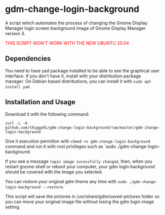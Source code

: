 # gdm-change-login-background 
A script which automates the process of changing
the Gnome Display Manager login screen background image of Gnome Display
Manager version 3. 

<span style="color:red">THIS SCRIPT WON'T WORK WITH THE NEW UBUNTU
20.04</span>

## Dependencies 
You need to have yad package installed to be able to see the
graphical user interface. If you don't have it, install with your distribution
package manager. On Debian based distributions, you can install it with `sudo
apt install yad`.  

## Installation and Usage 
Download it with the following command:

    curl -L -O
    github.com/thiggy01/gdm-change-login-background/raw/master/gdm-change-login-background

Give it execution permition with `chmod +x gdm-change-login-background`
command and run it with root privileges such as `sudo
./gdm-change-login-background.

If you see a message `login image sucessfully changed`, then, when you restart
gnome-shell or reboot your computer, your gdm login background should be
covered with the image you selected.

You can restore your original gdm theme any time with `sudo
./gdm-change-login-background --restore`.

This script will save the pictures in /usr/share/gdm/saved-pictures folder so
you can move your original image file without losing the gdm login image
setting.
